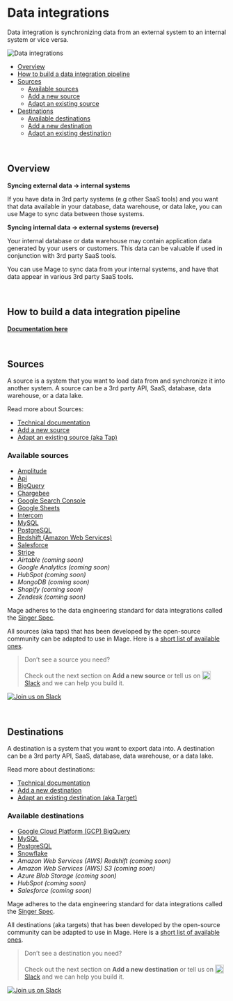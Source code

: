 # Data integrations

Data integration is synchronizing data from an external system to an internal system or vice versa.

<img
  alt="Data integrations"
  src="https://www.radicalcompliance.com/wp-content/uploads/2021/02/data-meme.gif"
/>

- [Overview](#overview)
- [How to build a data integration pipeline](../guides/pipelines/DataIntegrationPipeline.md)
- [Sources](#sources)
    - [Available sources](#available-sources)
    - [Add a new source](../guides/data_integrations/sources/AddNewSource.md)
    - [Adapt an existing source](../guides/data_integrations/sources/AdaptExistingSource.md)
- [Destinations](#destinations)
    - [Available destinations](#available-destinations)
    - [Add a new destination](../guides/data_integrations/destinations/AddNewDestination.md)
    - [Adapt an existing destination](../guides/data_integrations/destinations/AdaptExistingDestination.md)

<br />

## Overview

<b>Syncing external data → internal systems</b>

If you have data in 3rd party systems (e.g other SaaS tools) and you want that data available in
your database, data warehouse, or data lake, you can use Mage to sync data between those systems.

<b>Syncing internal data → external systems (reverse)</b>

Your internal database or data warehouse may contain application data generated by your
users or customers. This data can be valuable if used in conjunction with 3rd party SaaS tools.

You can use Mage to sync data from your internal systems, and have that data appear in various
3rd party SaaS tools.

<br />

## How to build a data integration pipeline

[<b>Documentation here</b>](../guides/pipelines/DataIntegrationPipeline.md)

<br />

## Sources

A source is a system that you want to load data from and synchronize it into another system.
A source can be a 3rd party API, SaaS, database, data warehouse, or a data lake.

Read more about Sources:

- [Technical documentation](sources/README.md)
- [Add a new source](../guides/data_integrations/sources/AddNewSource.md)
- [Adapt an existing source (aka Tap)](../guides/data_integrations/sources/AdaptExistingSource.md)

### Available sources

- [Amplitude](../../mage_integrations/mage_integrations/sources/amplitude/README.md)
- [Api](../../mage_integrations/mage_integrations/sources/api/README.md)
- [BigQuery](../../mage_integrations/mage_integrations/sources/bigquery/README.md)
- [Chargebee](../../mage_integrations/mage_integrations/sources/chargebee/README.md)
- [Google Search Console](../../mage_integrations/mage_integrations/sources/google_search_console/README.md)
- [Google Sheets](../../mage_integrations/mage_integrations/sources/google_sheets/README.md)
- [Intercom](../../mage_integrations/mage_integrations/sources/intercom/README.md)
- [MySQL](../../mage_integrations/mage_integrations/sources/mysql/README.md)
- [PostgreSQL](../../mage_integrations/mage_integrations/sources/postgresql/README.md)
- [Redshift (Amazon Web Services)](../../mage_integrations/mage_integrations/sources/redshift/README.md)
- [Salesforce](../../mage_integrations/mage_integrations/sources/salesforce/README.md)
- [Stripe](../../mage_integrations/mage_integrations/sources/stripe/README.md)
- *Airtable (coming soon)*
- *Google Analytics (coming soon)*
- *HubSpot (coming soon)*
- *MongoDB (coming soon)*
- *Shopify (coming soon)*
- *Zendesk (coming soon)*

Mage adheres to the data engineering standard for data integrations called the
[Singer Spec](https://github.com/singer-io/getting-started/blob/master/docs/SPEC.md).

All sources (aka taps) that has been developed by the
open-source community can be adapted to use in Mage. Here is a [short list of available ones](https://www.singer.io/#taps).

> Don’t see a source you need?
>
> Check out the next section on <b>Add a new source</b>
> or tell us on
> [<img alt="Slack" height="20" src="https://thepostsportsbar.com/wp-content/uploads/2017/02/Slack-Logo.png" style="position: relative; top: 4px;" /> Slack](https://www.mage.ai/chat)
> and we can help you build it.

[![Join us on Slack](https://img.shields.io/badge/%20-Join%20us%20on%20Slack-black?style=for-the-badge&logo=slack&labelColor=6B50D7)](https://www.mage.ai/chat)

<br />

## Destinations

A destination is a system that you want to export data into.
A destination can be a 3rd party API, SaaS, database, data warehouse, or a data lake.

Read more about destinations:

- [Technical documentation](destinations/README.md)
- [Add a new destination](../guides/data_integrations/destinations/AddNewDestination.md)
- [Adapt an existing destination (aka Target)](../guides/data_integrations/destinations/AdaptExistingDestination.md)

### Available destinations

- [Google Cloud Platform (GCP) BigQuery](../../mage_integrations/mage_integrations/destinations/bigquery/README.md)
- [MySQL](../../mage_integrations/mage_integrations/destinations/mysql/README.md)
- [PostgreSQL](../../mage_integrations/mage_integrations/destinations/postgresql/README.md)
- [Snowflake](../../mage_integrations/mage_integrations/destinations/snowflake/README.md)
- *Amazon Web Services (AWS) Redshift (coming soon)*
- *Amazon Web Services (AWS) S3 (coming soon)*
- *Azure Blob Storage (coming soon)*
- *HubSpot (coming soon)*
- *Salesforce (coming soon)*

Mage adheres to the data engineering standard for data integrations called the
[Singer Spec](https://github.com/singer-io/getting-started/blob/master/docs/SPEC.md).

All destinations (aka targets) that has been developed by the
open-source community can be adapted to use in Mage. Here is a [short list of available ones](https://www.singer.io/#targets).

> Don’t see a destination you need?
>
> Check out the next section on <b>Add a new destination</b>
> or tell us on
> [<img alt="Slack" height="20" src="https://thepostsportsbar.com/wp-content/uploads/2017/02/Slack-Logo.png" style="position: relative; top: 4px;" /> Slack](https://www.mage.ai/chat)
> and we can help you build it.

[![Join us on Slack](https://img.shields.io/badge/%20-Join%20us%20on%20Slack-black?style=for-the-badge&logo=slack&labelColor=6B50D7)](https://www.mage.ai/chat)

<br />
